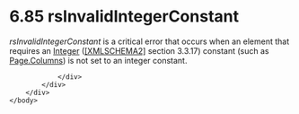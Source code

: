 <html dir="LTR" xmlns:mshelp="http://msdn.microsoft.com/mshelp" xmlns:ddue="http://ddue.schemas.microsoft.com/authoring/2003/5" xmlns:xlink="http://www.w3.org/1999/xlink" xmlns:tool="http://www.microsoft.com/tooltip">
    <head>
        <meta http-equiv="Content-Type" content="text/html; CHARSET=utf-8"></meta>
        <meta name="save" content="history"></meta>
        <title>6.85 rsInvalidIntegerConstant</title>
        <xml>
            <mshelp:toctitle title="6.85 rsInvalidIntegerConstant"></mshelp:toctitle>
            <mshelp:rltitle title="[MS-RDL]: rsInvalidIntegerConstant"></mshelp:rltitle>
            <mshelp:keyword index="A" term="9ae9b12f-e07e-4238-b39e-9711b3482a32"></mshelp:keyword>
            <mshelp:attr name="DCSext.ContentType" value="open specification"></mshelp:attr>
            <mshelp:attr name="AssetID" value="9ae9b12f-e07e-4238-b39e-9711b3482a32"></mshelp:attr>
            <mshelp:attr name="TopicType" value="kbRef"></mshelp:attr>
            <mshelp:attr name="DCSext.Title" value="[MS-RDL]: rsInvalidIntegerConstant" />
        </xml>
    </head>
    <body>
        <div id="header">
            <h1 class="heading">6.85 rsInvalidIntegerConstant</h1>
        </div>
        <div id="mainSection">
            <div id="mainBody">
                <div id="allHistory" class="saveHistory"></div>
                <div id="sectionSection0" class="section" name="collapseableSection">
                    

<p><i>rsInvalidIntegerConstant</i> is a critical error that
occurs when an element that requires an <a href="176fbb59-c3e2-430c-b1bb-37fd15df813e.htm">Integer</a> (<a href="https://go.microsoft.com/fwlink/?LinkId=90610">[XMLSCHEMA2]</a> section
3.3.17) constant (such as <a href="e704d893-60c7-4cd9-9e26-37e3f3ec8b0d.htm">Page.Columns</a>)
is not set to an integer constant.</p>


                </div>
            </div>
        </div>
    </body>
</html>